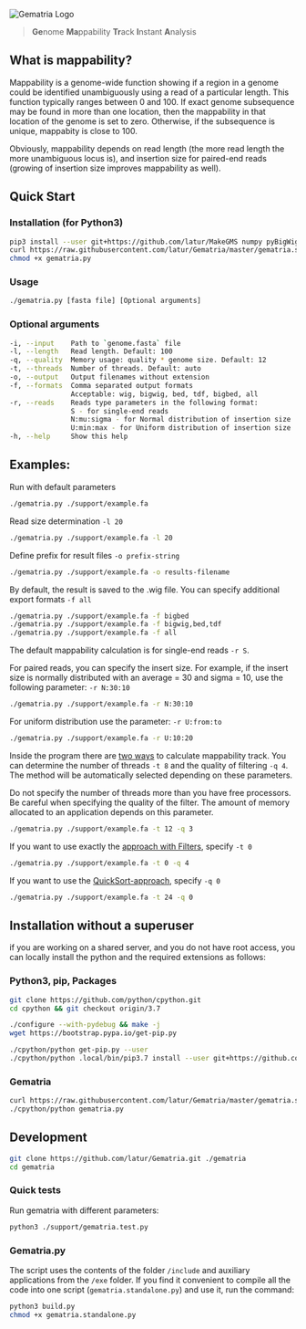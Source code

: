![Gematria Logo](https://raw.githubusercontent.com/latur/Gematria/master/support/logo.png)

> **Ge**nome **Ma**ppability **Tr**ack **I**nstant **A**nalysis

## What is mappability?

Mappability is a genome-wide function showing if a region in a genome could be 
identified unambiguously using a read of a particular length. This function 
typically ranges between 0 and 100. If exact genome subsequence may be found 
in more than one location, then the mappability in that location of the genome 
is set to zero. Otherwise, if the subsequence is unique, mappabity is close to 
100.

Obviously, mappability depends on read length (the more read length the more 
unambiguous locus is), and insertion size for paired-end reads (growing of 
insertion size improves mappability as well).

## Quick Start

### Installation (for Python3)

```bash
pip3 install --user git+https://github.com/latur/MakeGMS numpy pyBigWig
curl https://raw.githubusercontent.com/latur/Gematria/master/gematria.standalone.py > gematria.py
chmod +x gematria.py
```

### Usage

```bash
./gematria.py [fasta file] [Optional arguments]
```

### Optional arguments

```bash
-i, --input    Path to `genome.fasta` file
-l, --length   Read length. Default: 100
-q, --quality  Memory usage: quality * genome size. Default: 12
-t, --threads  Number of threads. Default: auto
-o, --output   Output filenames without extension
-f, --formats  Comma separated output formats
               Acceptable: wig, bigwig, bed, tdf, bigbed, all
-r, --reads    Reads type parameters in the following format:
               S - for single-end reads
               N:mu:sigma - for Normal distribution of insertion size
               U:min:max - for Uniform distribution of insertion size
-h, --help     Show this help
```

## Examples:

Run with default parameters

```bash
./gematria.py ./support/example.fa
```

Read size determination `-l 20`

```bash
./gematria.py ./support/example.fa -l 20
```

Define prefix for result files `-o prefix-string`

```bash
./gematria.py ./support/example.fa -o results-filename
```

By default, the result is saved to the .wig file. 
You can specify additional export formats `-f all`

```bash
./gematria.py ./support/example.fa -f bigbed
./gematria.py ./support/example.fa -f bigwig,bed,tdf
./gematria.py ./support/example.fa -f all
```

The default mappability calculation is for single-end reads `-r S`. 

For paired reads, you can specify the insert size. 
For example, if the insert size is normally distributed 
with an average = 30 and sigma = 10, use the following parameter: `-r N:30:10`

```bash
./gematria.py ./support/example.fa -r N:30:10
```

For uniform distribution use the parameter: `-r U:from:to`

```bash
./gematria.py ./support/example.fa -r U:10:20
```

Inside the program there are [two ways](https://github.com/latur/MakeGMS#algorithm-description) to calculate mappability track. 
You can determine the number of threads `-t 8` and the quality of filtering `-q 4`.
The method will be automatically selected depending on these parameters.

Do not specify the number of threads more than you have free processors. 
Be careful when specifying the quality of the filter. The amount of memory allocated to an application depends on this parameter.

```bash
./gematria.py ./support/example.fa -t 12 -q 3
```

If you want to use exactly the [approach with Filters](https://github.com/latur/MakeGMS#bloom-based-method), specify `-t 0`

```bash
./gematria.py ./support/example.fa -t 0 -q 4
```

If you want to use the [QuickSort-approach](https://github.com/latur/MakeGMS#qsort-based-method), specify `-q 0`

```bash
./gematria.py ./support/example.fa -t 24 -q 0
```


## Installation without a superuser

if you are working on a shared server, and you do not have root access, you 
can locally install the python and the required extensions as follows:

### Python3, pip, Packages

```bash
git clone https://github.com/python/cpython.git
cd cpython && git checkout origin/3.7

./configure --with-pydebug && make -j
wget https://bootstrap.pypa.io/get-pip.py

./cpython/python get-pip.py --user
./cpython/python .local/bin/pip3.7 install --user git+https://github.com/latur/MakeGMS numpy pyBigWig
```

### Gematria

```bash
curl https://raw.githubusercontent.com/latur/Gematria/master/gematria.standalone.py > gematria.py
./cpython/python gematria.py
```

## Development

```bash
git clone https://github.com/latur/Gematria.git ./gematria
cd gematria
```

### Quick tests

Run gematria with different parameters:

```bash
python3 ./support/gematria.test.py
```

### Gematria.py

The script uses the contents of the folder `/include` and auxiliary applications from the `/exe` folder.
If you find it convenient to compile all the code into one script (`gematria.standalone.py`) and use it, run the command:

```bash
python3 build.py
chmod +x gematria.standalone.py
```
